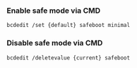 ### Enable safe mode via CMD
```bcdedit /set {default} safeboot minimal``` 
### Disable safe mode via CMD
```bcdedit /deletevalue {current} safeboot```

